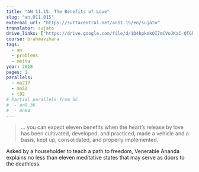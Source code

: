 ```yaml
---
title: "AN 11.15: The Benefits of Love"
slug: "an.011.015"
external_url: "https://suttacentral.net/an11.15/en/sujato"
translator: sujato
drive_links: ["https://drive.google.com/file/d/1D4hpkmkQI7mCVoJKaC-QTGhOdB-YdTKF/view?usp=drivesdk"]
course: brahmavihara
tags:
  - an
  - problems
  - metta
year: 2018
pages: 1
parallels:
  - ma217
  - mn52
  - t92
# Partial parallels from SC
#  - an9.36
#  - mn64
---
```


> … you can expect eleven benefits when the heart’s release by love has been cultivated, developed, and practiced, made a vehicle and a basis, kept up, consolidated, and properly implemented.

Asked by a householder to teach a path to freedom, Venerable Ānanda explains no less than eleven meditative states that may serve as doors to the deathless.

